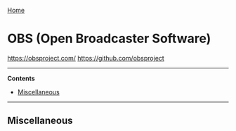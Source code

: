 [Home](Readme.md)
# OBS (Open Broadcaster Software)

https://obsproject.com/
https://github.com/obsproject

---

**Contents**

- [Miscellaneous](OBS.md#miscellaneous)

---

## Miscellaneous


